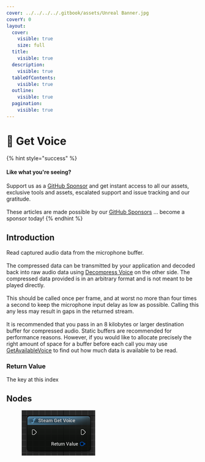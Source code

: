 ```yaml
---
cover: ../../../../.gitbook/assets/Unreal Banner.jpg
coverY: 0
layout:
  cover:
    visible: true
    size: full
  title:
    visible: true
  description:
    visible: true
  tableOfContents:
    visible: true
  outline:
    visible: true
  pagination:
    visible: true
---
```


# 🔵 Get Voice

{% hint style="success" %}
#### Like what you're seeing?

Support us as a [GitHub Sponsor](../../../../become-a-sponsor/) and get instant access to all our assets, exclusive tools and assets, escalated support and issue tracking and our gratitude.\
\
These articles are made possible by our [GitHub Sponsors](../../../../become-a-sponsor/) ... become a sponsor today!
{% endhint %}

## Introduction

Read captured audio data from the microphone buffer.\
\
The compressed data can be transmitted by your application and decoded back into raw audio data using [Decompress Voice](decompress-voice.md) on the other side. The compressed data provided is in an arbitrary format and is not meant to be played directly.\
\
This should be called once per frame, and at worst no more than four times a second to keep the microphone input delay as low as possible. Calling this any less may result in gaps in the returned stream.\
\
It is recommended that you pass in an 8 kilobytes or larger destination buffer for compressed audio. Static buffers are recommended for performance reasons. However, if you would like to allocate precisely the right amount of space for a buffer before each call you may use [GetAvailableVoice](https://partner.steamgames.com/doc/api/ISteamUser#GetAvailableVoice) to find out how much data is available to be read.

### Return Value

The key at this index

## Nodes

<figure><img src="../../../../.gitbook/assets/image (8) (1) (1) (1) (1) (1) (1).png" alt=""><figcaption></figcaption></figure>
